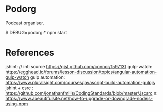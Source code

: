 # Podorg
Podcast organiser.

$ DEBUG=podorg:* npm start



# References
jshint: // inti source https://gist.github.com/connor/1597131
gulp-watch: https://egghead.io/forums/lesson-discussion/topics/angular-automation-gulp-watch
gulp automation: https://www.pluralsight.com/courses/javascript-build-automation-gulpjs
jshint + csrc : https://github.com/jonathanfmills/CodingStandards/blob/master/.jscsrc
n: https://www.abeautifulsite.net/how-to-upgrade-or-downgrade-nodejs-using-npm
